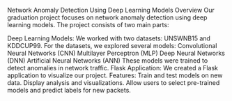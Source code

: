 Network Anomaly Detection Using Deep Learning Models
Overview
Our graduation project focuses on network anomaly detection using deep learning models. The project consists of two main parts:

Deep Learning Models:
We worked with two datasets: UNSWNB15 and KDDCUP99.
For the datasets, we explored several models:
Convolutional Neural Networks (CNN)
Multilayer Perceptron (MLP)
Deep Neural Networks (DNN)
Artificial Neural Networks (ANN)
These models were trained to detect anomalies in network traffic.
Flask Application:
We created a Flask application to visualize our project.
Features:
Train and test models on new data.
Display analysis and visualizations.
Allow users to select pre-trained models and predict labels for new packets.
